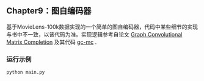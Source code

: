 ## Chapter9：图自编码器

基于MovieLens-100k数据实现的一个简单的图自编码器，代码中某些细节的实现与书中不一致，以该代码为准。实现逻辑参考自论文 [Graph Convolutional Matrix Completion](https://arxiv.org/abs/1706.02263) 及其代码 [gc-mc](https://github.com/riannevdberg/gc-mc) .

### 运行示例

```python
python main.py
```
